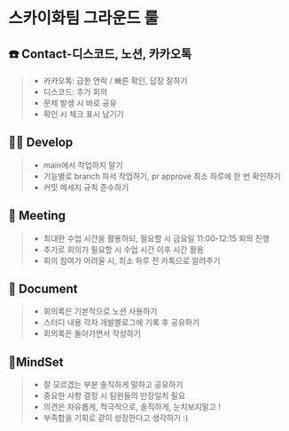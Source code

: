 # 스카이화팀 그라운드 룰
## ☎️ Contact-디스코드, 노션, 카카오톡

> * 카카오톡: 급한 연락 / 빠른 확인, 답장 잘하기
> * 디스코드: 추가 회의
> * 문제 발생 시 바로 공유
> * 확인 시 체크 표시 남기기


## 👩‍💻 Develop

> * main에서 작업하지 말기   
> * 기능별로 branch 파서 작업하기, pr approve 최소 하루에 한 번 확인하기
> * 커밋 메세지 규칙 준수하기


## 🍖 Meeting

> * 최대한 수업 시간을 활용하되, 필요할 시 금요일 11:00-12:15 회의 진행
> * 추가로 회의가 필요할 시 수업 시간 이후 시간 활용
> * 회의 참여가 어려울 시, 최소 하루 전 카톡으로 알려주기


## 📄 Document

> * 회의록은 기본적으로 노션 사용하기
> * 스터디 내용 각자 개발블로그에 기록 후 공유하기
> * 회의록은 돌아가면서 작성하기


## 🤝MindSet

> * 잘 모르겠는 부분 솔직하게 말하고 공유하기
> * 중요한 사항 결정 시 팀원들의 만장일치 필요
> * 의견은 자유롭게, 적극적으로, 솔직하게, 눈치보지말고 !
> * 부족함을 기회로 같이 성장한다고 생각하기 :)

